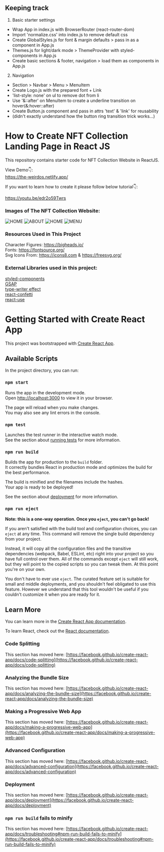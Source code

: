 ## Keeping track
1. Basic starter settings
- Wrap App in index.js with BrowserRouter (react-router-dom)
- Import 'normalize.css' into index.js to remove default css
- Create GlobalStyles.js for font & margin defaults > pass in as a component in App.js
- Themes.js for light/dark mode > ThemeProvider with styled-components in App.js
- Create basic sections & footer, navigation > load them as components in App.js

2. Navigation
- Section > Navbar > Menu > MenuItem
- Create Logo.js with the prepared font + Link
- 'list-style: none' on ul to remove dot from li
- Use '&::after' on MenuItem to create a underline transition on hover(&:hover::after)
- Create Button.js component and pass in attrs 'text' & 'link' for reusability
- (didn't exactly understand how the button ring transition trick works...)



# How to Create NFT Collection Landing Page in React JS

This repository contains starter code for NFT Collection Website in ReactJS. <br />

View Demo👇: <br />
https://the-weirdos.netlify.app/ <br />

If you want to learn how to create it please follow below tutorial👇: <br />

https://youtu.be/edr2o59Twrs <br />

### Images of The NFT Collection Website:
![HOME](https://github.com/codebucks27/The-Weirdos-NFT-Website-Starter-Code/blob/main/Home%20-%20Desktop.png)
![ABOUT](https://github.com/codebucks27/The-Weirdos-NFT-Website-Starter-Code/blob/main/Home-2%20-%20Desktop.png)
![HOME](https://github.com/codebucks27/The-Weirdos-NFT-Website-Starter-Code/blob/main/Home-1%20-%20Mobile.png)
![MENU](https://github.com/codebucks27/The-Weirdos-NFT-Website-Starter-Code/blob/main/Home-2-%20Mobile.png)


### Resources Used in This Project

Character Figures: https://bigheads.io/ <br />
Fonts: https://fontsource.org/ <br />
Svg Icons From: https://icons8.com & https://freesvg.org/   <br />

### External Libraries used in this project: 

[styled-components](https://styled-components.com/docs/advanced) <br />
[GSAP](https://greensock.com/gsap/) <br />
[type-writer effect](https://www.npmjs.com/package/typewriter-effect) <br />
[react-confetti](https://www.npmjs.com/package/react-confetti) <br />
[react-use](https://www.npmjs.com/package/react-use) <br />

# Getting Started with Create React App

This project was bootstrapped with [Create React App](https://github.com/facebook/create-react-app).

## Available Scripts

In the project directory, you can run:

### `npm start`

Runs the app in the development mode.\
Open [http://localhost:3000](http://localhost:3000) to view it in your browser.

The page will reload when you make changes.\
You may also see any lint errors in the console.

### `npm test`

Launches the test runner in the interactive watch mode.\
See the section about [running tests](https://facebook.github.io/create-react-app/docs/running-tests) for more information.

### `npm run build`

Builds the app for production to the `build` folder.\
It correctly bundles React in production mode and optimizes the build for the best performance.

The build is minified and the filenames include the hashes.\
Your app is ready to be deployed!

See the section about [deployment](https://facebook.github.io/create-react-app/docs/deployment) for more information.

### `npm run eject`

**Note: this is a one-way operation. Once you `eject`, you can't go back!**

If you aren't satisfied with the build tool and configuration choices, you can `eject` at any time. This command will remove the single build dependency from your project.

Instead, it will copy all the configuration files and the transitive dependencies (webpack, Babel, ESLint, etc) right into your project so you have full control over them. All of the commands except `eject` will still work, but they will point to the copied scripts so you can tweak them. At this point you're on your own.

You don't have to ever use `eject`. The curated feature set is suitable for small and middle deployments, and you shouldn't feel obligated to use this feature. However we understand that this tool wouldn't be useful if you couldn't customize it when you are ready for it.

## Learn More

You can learn more in the [Create React App documentation](https://facebook.github.io/create-react-app/docs/getting-started).

To learn React, check out the [React documentation](https://reactjs.org/).

### Code Splitting

This section has moved here: [https://facebook.github.io/create-react-app/docs/code-splitting](https://facebook.github.io/create-react-app/docs/code-splitting)

### Analyzing the Bundle Size

This section has moved here: [https://facebook.github.io/create-react-app/docs/analyzing-the-bundle-size](https://facebook.github.io/create-react-app/docs/analyzing-the-bundle-size)

### Making a Progressive Web App

This section has moved here: [https://facebook.github.io/create-react-app/docs/making-a-progressive-web-app](https://facebook.github.io/create-react-app/docs/making-a-progressive-web-app)

### Advanced Configuration

This section has moved here: [https://facebook.github.io/create-react-app/docs/advanced-configuration](https://facebook.github.io/create-react-app/docs/advanced-configuration)

### Deployment

This section has moved here: [https://facebook.github.io/create-react-app/docs/deployment](https://facebook.github.io/create-react-app/docs/deployment)

### `npm run build` fails to minify

This section has moved here: [https://facebook.github.io/create-react-app/docs/troubleshooting#npm-run-build-fails-to-minify](https://facebook.github.io/create-react-app/docs/troubleshooting#npm-run-build-fails-to-minify)
